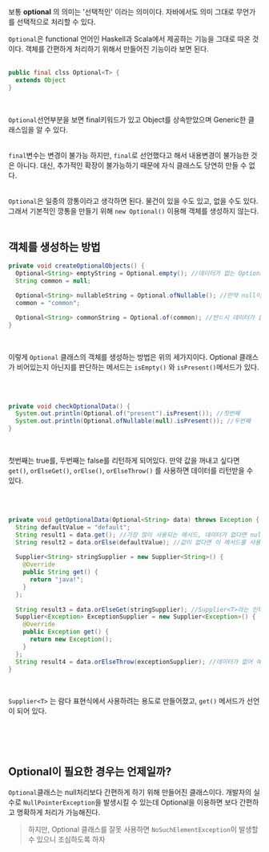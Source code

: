 보통 **optional** 의 의미는 '선택적인' 이라는 의미이다.
자바에서도 의미 그대로 무언가를 선택적으로 처리할 수 있다. 
<br>

`Optional`은 functional 언어인 Haskell과 Scala에서 
제공하는 기능을 그대로 따온 것이다. 객체를 간편하게 처리하기 
위해서 만들어진 기능이라 보면 된다. 
<br>
<br>

```java
public final clss Optional<T> {
  extends Object
}
```
<br>

`Optional`선언부분을 보면 final키워드가 있고 Object를 
상속받았으며 Generic한 클래스임을 알 수 있다. 
<br>
<br>

`final`변수는 변경이 불가능 하지만, `final`로 선언했다고
해서 내용변경이 불가능한 것은 아니다. 대신, 추가적인 확장이 
불가능하기 때문에 자식 클래스도 당연히 만들 수 없다. 
<br>
<br>

`Optional`은 일종의 깡통이라고 생각하면 된다. 물건이 있을 
수도 있고, 없을 수도 있다. 그래서 기본적인 깡통을 만들기 위해 
`new Optional()` 이용해 객체를 생성하지 않는다. 
<br>
<br>

## 객체를 생성하는 방법

```java
private void createOptionalObjects() {
  Optional<String> emptyString = Optional.empty(); //데이터가 없는 Optional 객체를 생성하려면 empty()사용해야함
  String common = null;

  Optional<String> nullableString = Optional.ofNullable(); //만약 null이 추가될 수 있는 상황이라면 사용해야하는 메서드
  common = "common";

  Optional<String> commonString = Optional.of(common); //반ㄷ시 데이터가 들어가야 하는 상황이라면 사용해야하는 메서드
} 

```
<br>

이렇게 `Optional` 클래스의 객체를 생성하는 방법은 위의 
세가지이다. Optional 클래스가 비어있는지 아닌지를 판단하는 
메서드는 `isEmpty()` 와 `isPresent()`메서드가 있다. 

<br>
<br>

```java
private void checkOptionalData() {
  System.out.println(Optional.of("present").isPresent()); //첫번째
  System.out.println(Optional.ofNullable(null).isPresent()); //두번째
}
```
<br>

첫번째는 true를, 두번째는 false를 리턴하게 되어있다. 
만약 값을 꺼내고 싶다면 `get()`, `orElseGet()`, `orElse()`, `orElseThrow()` 를 사용하면
데이터를 리턴받을 수 있다. 

<br>
<br>

```java
private void getOptionalData(Optional<String> data) throws Exception {
  String defaultValue = "default";
  String result1 = data.get(); //가장 많이 사용되는 메서드, 데이터가 없다면 null 리턴
  String result2 = data.orElse(defaultValue); //값이 없다면 이 메서드를 사용하여 기본값을 설정할 수 있다.
  
  Supplier<String> stringSupplier = new Supplier<String>() {
    @Override
    public String get() {
      return "java!";
    }
  };
  
  String result3 = data.orElseGet(stringSupplier); //Supplier<T>라는 인터페이스를 활용하는 방법으로 orElseGet을 사용할 수 있다.
  Supplier<Exception> ExceptionSupplier = new Supplier<Exception>() {
    @Override 
    public Exception get() {
      return new Exception();
    }
  };
  String result4 = data.orElseThrow(exceptionSupplier); //데이터가 없어 예외발생시키고 싶은 경우 사용할 수 있다.
}
```
<br>

`Supplier<T>` 는 람다 표현식에서 사용하려는 용도로 만들어졌고, `get()` 메서드가 선언이 되어 있다. 

<br>
<br>
<br>

## Optional이 필요한 경우는 언제일까?

`Optional`클래스는 null처리보다 간편하게 하기 위해 만들어진 클래스이다. 
개발자의 실수로 `NullPointerException`을 발생시킬 수 있는데 Optional을 이용하면 
보다 간편하고 명확하게 처리가 가능해진다.

> 하지만, Optional 클래스를 잘못 사용하면 `NoSuchElementException`이 
> 발생할 수 있으니 조심하도록 하자













